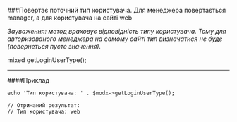 ###Повертає поточний тип користувача. Для менеджера повертається manager, а для користувача на сайті web

*Зауваження: метод враховує відповідність типу користувача. Тому для авторизованого менеджера на самому сайті тип визначатися не буде (повернеться пусте значення).*

mixed getLoginUserType();

***

####Приклад

	echo 'Тип користувача: ' . $modx->getLoginUserType(); 
	
	// Отриманий результат: 
	// Тип користувача: web
